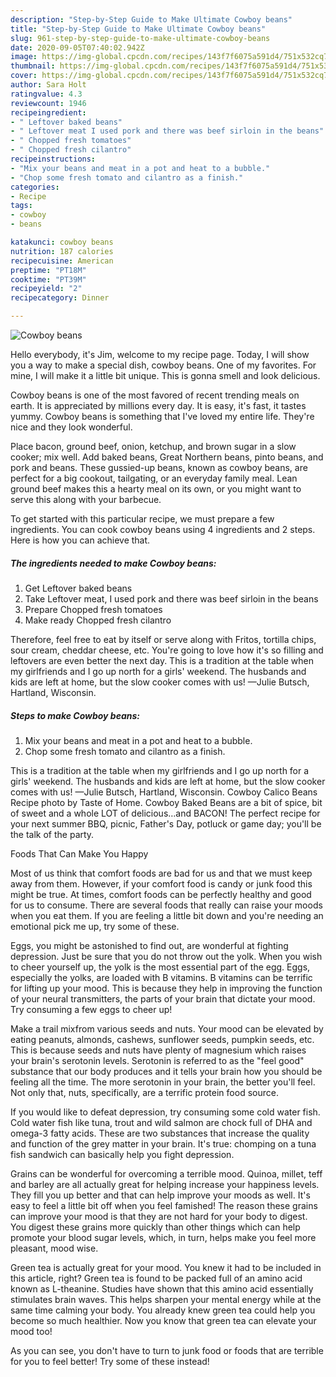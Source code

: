 ```yaml
---
description: "Step-by-Step Guide to Make Ultimate Cowboy beans"
title: "Step-by-Step Guide to Make Ultimate Cowboy beans"
slug: 961-step-by-step-guide-to-make-ultimate-cowboy-beans
date: 2020-09-05T07:40:02.942Z
image: https://img-global.cpcdn.com/recipes/143f7f6075a591d4/751x532cq70/cowboy-beans-recipe-main-photo.jpg
thumbnail: https://img-global.cpcdn.com/recipes/143f7f6075a591d4/751x532cq70/cowboy-beans-recipe-main-photo.jpg
cover: https://img-global.cpcdn.com/recipes/143f7f6075a591d4/751x532cq70/cowboy-beans-recipe-main-photo.jpg
author: Sara Holt
ratingvalue: 4.3
reviewcount: 1946
recipeingredient:
- " Leftover baked beans"
- " Leftover meat I used pork and there was beef sirloin in the beans"
- " Chopped fresh tomatoes"
- " Chopped fresh cilantro"
recipeinstructions:
- "Mix your beans and meat in a pot and heat to a bubble."
- "Chop some fresh tomato and cilantro as a finish."
categories:
- Recipe
tags:
- cowboy
- beans

katakunci: cowboy beans 
nutrition: 187 calories
recipecuisine: American
preptime: "PT18M"
cooktime: "PT39M"
recipeyield: "2"
recipecategory: Dinner

---
```



![Cowboy beans](https://img-global.cpcdn.com/recipes/143f7f6075a591d4/751x532cq70/cowboy-beans-recipe-main-photo.jpg)

Hello everybody, it's Jim, welcome to my recipe page. Today, I will show you a way to make a special dish, cowboy beans. One of my favorites. For mine, I will make it a little bit unique. This is gonna smell and look delicious.

Cowboy beans is one of the most favored of recent trending meals on earth. It is appreciated by millions every day. It is easy, it's fast, it tastes yummy. Cowboy beans is something that I've loved my entire life. They're nice and they look wonderful.

Place bacon, ground beef, onion, ketchup, and brown sugar in a slow cooker; mix well. Add baked beans, Great Northern beans, pinto beans, and pork and beans. These gussied-up beans, known as cowboy beans, are perfect for a big cookout, tailgating, or an everyday family meal. Lean ground beef makes this a hearty meal on its own, or you might want to serve this along with your barbecue.


To get started with this particular recipe, we must prepare a few ingredients. You can cook cowboy beans using 4 ingredients and 2 steps. Here is how you can achieve that.

<!--inarticleads1-->

##### The ingredients needed to make Cowboy beans:

1. Get  Leftover baked beans
1. Take  Leftover meat, I used pork and there was beef sirloin in the beans
1. Prepare  Chopped fresh tomatoes
1. Make ready  Chopped fresh cilantro


Therefore, feel free to eat by itself or serve along with Fritos, tortilla chips, sour cream, cheddar cheese, etc. You&#39;re going to love how it&#39;s so filling and leftovers are even better the next day. This is a tradition at the table when my girlfriends and I go up north for a girls&#39; weekend. The husbands and kids are left at home, but the slow cooker comes with us! —Julie Butsch, Hartland, Wisconsin. 

<!--inarticleads2-->

##### Steps to make Cowboy beans:

1. Mix your beans and meat in a pot and heat to a bubble.
1. Chop some fresh tomato and cilantro as a finish.


This is a tradition at the table when my girlfriends and I go up north for a girls&#39; weekend. The husbands and kids are left at home, but the slow cooker comes with us! —Julie Butsch, Hartland, Wisconsin. Cowboy Calico Beans Recipe photo by Taste of Home. Cowboy Baked Beans are a bit of spice, bit of sweet and a whole LOT of delicious…and BACON! The perfect recipe for your next summer BBQ, picnic, Father&#39;s Day, potluck or game day; you&#39;ll be the talk of the party. 

Foods That Can Make You Happy


Most of us think that comfort foods are bad for us and that we must keep away from them. However, if your comfort food is candy or junk food this might be true. At times, comfort foods can be perfectly healthy and good for us to consume. There are several foods that really can raise your moods when you eat them. If you are feeling a little bit down and you're needing an emotional pick me up, try some of these.

Eggs, you might be astonished to find out, are wonderful at fighting depression. Just be sure that you do not throw out the yolk. When you wish to cheer yourself up, the yolk is the most essential part of the egg. Eggs, especially the yolks, are loaded with B vitamins. B vitamins can be terrific for lifting up your mood. This is because they help in improving the function of your neural transmitters, the parts of your brain that dictate your mood. Try consuming a few eggs to cheer up!

Make a trail mixfrom various seeds and nuts. Your mood can be elevated by eating peanuts, almonds, cashews, sunflower seeds, pumpkin seeds, etc. This is because seeds and nuts have plenty of magnesium which raises your brain's serotonin levels. Serotonin is referred to as the "feel good" substance that our body produces and it tells your brain how you should be feeling all the time. The more serotonin in your brain, the better you'll feel. Not only that, nuts, specifically, are a terrific protein food source.

If you would like to defeat depression, try consuming some cold water fish. Cold water fish like tuna, trout and wild salmon are chock full of DHA and omega-3 fatty acids. These are two substances that increase the quality and function of the grey matter in your brain. It's true: chomping on a tuna fish sandwich can basically help you fight depression. 

Grains can be wonderful for overcoming a terrible mood. Quinoa, millet, teff and barley are all actually great for helping increase your happiness levels. They fill you up better and that can help improve your moods as well. It's easy to feel a little bit off when you feel famished! The reason these grains can improve your mood is that they are not hard for your body to digest. You digest these grains more quickly than other things which can help promote your blood sugar levels, which, in turn, helps make you feel more pleasant, mood wise.

Green tea is actually great for your mood. You knew it had to be included in this article, right? Green tea is found to be packed full of an amino acid known as L-theanine. Studies have shown that this amino acid essentially stimulates brain waves. This helps sharpen your mental energy while at the same time calming your body. You already knew green tea could help you become so much healthier. Now you know that green tea can elevate your mood too!

As you can see, you don't have to turn to junk food or foods that are terrible for you to feel better! Try some of these instead!


